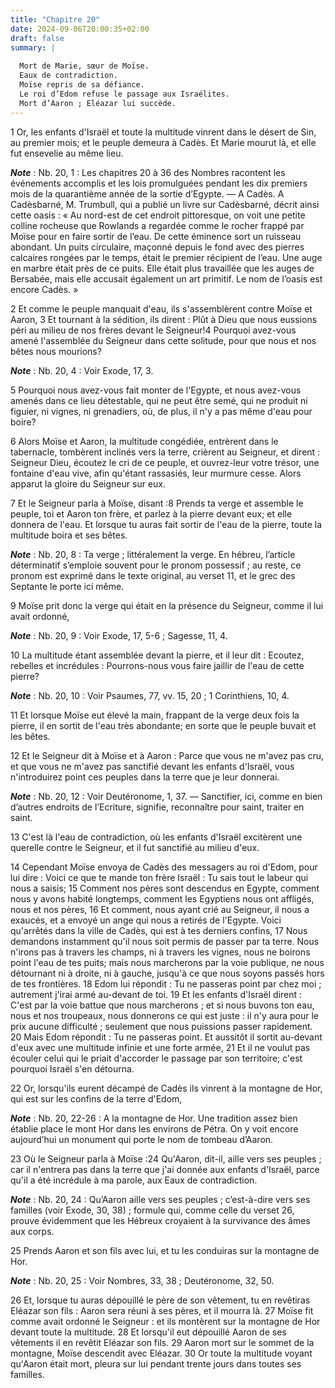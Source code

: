 ```yaml
---
title: "Chapitre 20"
date: 2024-09-06T20:00:35+02:00
draft: false
summary: |
  
  Mort de Marie, sœur de Moïse.
  Eaux de contradiction.
  Moïse repris de sa défiance.
  Le roi d’Edom refuse le passage aux Israélites.
  Mort d’Aaron ; Eléazar lui succède.
---
```



1 Or, les enfants d'Israël et toute la multitude vinrent dans le désert de Sin, au premier mois; et le peuple demeura à Cadès. Et Marie mourut là, et elle fut ensevelie au même lieu.

***Note*** :  Nb. 20, 1 : Les chapitres 20 à 36 des Nombres racontent les événements accomplis et les lois promulguées pendant les dix premiers mois de la quarantième année de la sortie d’Egypte. ― A Cadès. A Cadèsbarné, M. Trumbull, qui a publié un livre sur Cadèsbarné, décrit ainsi cette oasis : « Au nord-est de cet endroit pittoresque, on voit une petite colline rocheuse que Rowlands a regardée comme le rocher frappé par Moïse pour en faire sortir de l’eau. De cette éminence sort un ruisseau abondant. Un puits circulaire, maçonné depuis le fond avec des pierres calcaires rongées par le temps, était le premier récipient de l’eau. Une auge en marbre était près de ce puits. Elle était plus travaillée que les auges de Bersabée, mais elle accusait également un art primitif. Le nom de l’oasis est encore Cadès. »


2 Et comme le peuple manquait d'eau, ils s'assemblèrent contre Moïse et Aaron, 3 Et tournant à la sédition, ils dirent : Plût à Dieu que nous eussions péri au milieu de nos frères devant le Seigneur!4 Pourquoi avez-vous amené l'assemblée du Seigneur dans cette solitude, pour que nous et nos bêtes nous mourions?

***Note*** :  Nb. 20, 4 : Voir Exode, 17, 3.

5 Pourquoi nous avez-vous fait monter de l'Egypte, et nous avez-vous amenés dans ce lieu détestable, qui ne peut être semé, qui ne produit ni figuier, ni vignes, ni grenadiers, où, de plus, il n'y a pas même d'eau pour boire?


6 Alors Moïse et Aaron, la multitude congédiée, entrèrent dans le tabernacle, tombèrent inclinés vers la terre, crièrent au Seigneur, et dirent : Seigneur Dieu, écoutez le cri de ce peuple, et ouvrez-leur votre trésor, une fontaine d'eau vive, afin qu'étant rassasiés, leur murmure cesse. Alors apparut la gloire du Seigneur sur eux.


7 Et le Seigneur parla à Moïse, disant :8 Prends ta verge et assemble le peuple, toi et Aaron ton frère, et parlez à la pierre devant eux; et elle donnera de l'eau. Et lorsque tu auras fait sortir de l'eau de la pierre, toute la multitude boira et ses bêtes.

***Note*** :  Nb. 20, 8 : Ta verge ; littéralement la verge. En hébreu, l’article déterminatif s’emploie souvent pour le pronom possessif ; au reste, ce pronom est exprimé dans le texte original, au verset 11, et le grec des Septante le porte ici même.

9 Moïse prit donc la verge qui était en la présence du Seigneur, comme il lui avait ordonné,

***Note*** :  Nb. 20, 9 : Voir Exode, 17, 5-6 ; Sagesse, 11, 4.

10 La multitude étant assemblée devant la pierre, et il leur dit : Ecoutez, rebelles et incrédules : Pourrons-nous vous faire jaillir de l'eau de cette pierre?

***Note*** :  Nb. 20, 10 : Voir Psaumes, 77, vv. 15, 20 ; 1 Corinthiens, 10, 4.

11 Et lorsque Moïse eut élevé la main, frappant de la verge deux fois la pierre, il en sortit de l'eau très abondante; en sorte que le peuple buvait et les bêtes.


12 Et le Seigneur dit à Moïse et à Aaron : Parce que vous ne m'avez pas cru, et que vous ne m'avez pas sanctifié devant les enfants d'Israël, vous n'introduirez point ces peuples dans la terre que je leur donnerai.

***Note*** :  Nb. 20, 12 : Voir Deutéronome, 1, 37. ― Sanctifier, ici, comme en bien d’autres endroits de l’Ecriture, signifie, reconnaître pour saint, traiter en saint.


13 C'est là l'eau de contradiction, où les enfants d'Israël excitèrent une querelle contre le Seigneur, et il fut sanctifié au milieu d'eux.


14 Cependant Moïse envoya de Cadès des messagers au roi d'Edom, pour lui dire : Voici ce que te mande ton frère Israël : Tu sais tout le labeur qui nous a saisis; 15 Comment nos pères sont descendus en Egypte, comment nous y avons habité longtemps, comment les Egyptiens nous ont affligés, nous et nos pères, 16 Et comment, nous ayant crié au Seigneur, il nous a exaucés, et a envoyé un ange qui nous a retirés de l'Egypte. Voici qu'arrêtés dans la ville de Cadès, qui est à tes derniers confins, 17 Nous demandons instamment qu'il nous soit permis de passer par ta terre. Nous n'irons pas à travers les champs, ni à travers les vignes, nous ne boirons point l'eau de tes puits; mais nous marcherons par la voie publique, ne nous détournant ni à droite, ni à gauche, jusqu'à ce que nous soyons passés hors de tes frontières. 18 Edom lui répondit : Tu ne passeras point par chez moi ; autrement j'irai armé au-devant de toi. 19 Et les enfants d'Israël dirent : C'est par la voie battue que nous marcherons ; et si nous buvons ton
eau, nous et nos troupeaux, nous donnerons ce qui est juste : il n'y aura pour le prix aucune difficulté ; seulement que nous puissions passer rapidement. 20 Mais Edom répondit : Tu ne passeras point. Et aussitôt il sortit au-devant d'eux avec une multitude infinie et une forte armée, 21 Et il ne voulut pas écouler celui qui le priait d'accorder le passage par son territoire; c'est pourquoi Israël s'en détourna.


22 Or, lorsqu'ils eurent décampé de Cadès ils vinrent à la montagne de Hor, qui est sur les confins de la terre d'Edom,

***Note*** :  Nb. 20, 22-26 : A la montagne de Hor. Une tradition assez bien établie place le mont Hor dans les environs de Pétra. On y voit encore aujourd’hui un monument qui porte le nom de tombeau d’Aaron.

23 Où le Seigneur parla à Moïse :24 Qu'Aaron, dit-il, aille vers ses peuples ; car il n'entrera pas dans la terre que j'ai donnée aux enfants d'Israël, parce qu'il a été incrédule à ma parole, aux Eaux de contradiction.

***Note*** :  Nb. 20, 24 : Qu’Aaron aille vers ses peuples ; c’est-à-dire vers ses familles (voir Exode, 30, 38) ; formule qui, comme celle du verset 26, prouve évidemment que les Hébreux croyaient à la survivance des âmes aux corps.

25 Prends Aaron et son fils avec lui, et tu les conduiras sur la montagne de Hor.

***Note*** :  Nb. 20, 25 : Voir Nombres, 33, 38 ; Deutéronome, 32, 50.

26 Et, lorsque tu auras dépouillé le père de son vêtement, tu en revêtiras Eléazar son fils : Aaron sera réuni à ses pères, et il mourra là. 27 Moïse fit comme avait ordonné le Seigneur : et ils montèrent sur la montagne de Hor devant toute la multitude. 28 Et lorsqu'il eut dépouillé Aaron de ses vêtements il en revêtit Eléazar son fils. 29 Aaron mort sur le sommet de la montagne, Moïse descendit avec Eléazar. 30 Or toute la multitude voyant qu'Aaron était mort, pleura sur lui pendant trente jours dans toutes ses familles.


